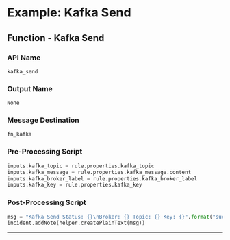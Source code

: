 <!--
    DO NOT MANUALLY EDIT THIS FILE
    THIS FILE IS AUTOMATICALLY GENERATED WITH resilient-sdk codegen
    Generated with resilient-sdk v50.1.262
-->

# Example: Kafka Send

## Function - Kafka Send

### API Name
`kafka_send`

### Output Name
`None`

### Message Destination
`fn_kafka`

### Pre-Processing Script
```python
inputs.kafka_topic = rule.properties.kafka_topic
inputs.kafka_message = rule.properties.kafka_message.content
inputs.kafka_broker_label = rule.properties.kafka_broker_label
inputs.kafka_key = rule.properties.kafka_key
```

### Post-Processing Script
```python
msg = "Kafka Send Status: {}\nBroker: {} Topic: {} Key: {}".format("success" if results.get("success") else "failure", results.get("inputs", {}).get('kafka_broker_label'), results.get("inputs", {}).get('kafka_topic'), results.get("inputs", {}).get('kafka_key'))
incident.addNote(helper.createPlainText(msg))
```

---

